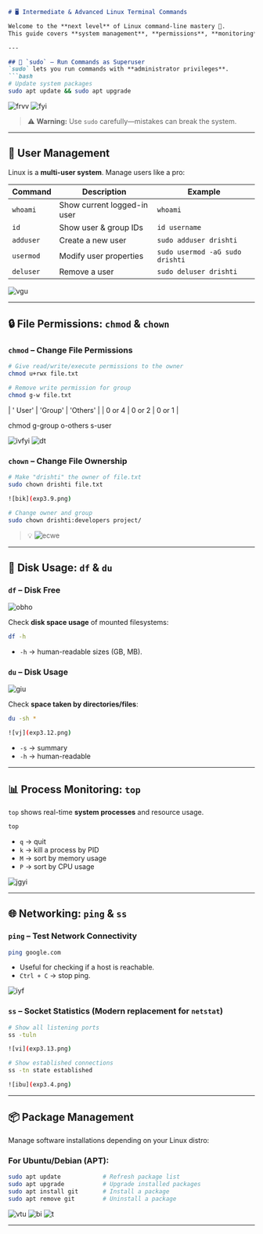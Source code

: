  

````md
# 🖥️ Intermediate & Advanced Linux Terminal Commands  

Welcome to the **next level** of Linux command-line mastery 🚀.  
This guide covers **system management**, **permissions**, **monitoring**, and **networking** commands every power user should know.  

---

## 🔑 `sudo` – Run Commands as Superuser  
`sudo` lets you run commands with **administrator privileges**.  
```bash
# Update system packages
sudo apt update && sudo apt upgrade
````
![frvv](exp3.1.png)
![fyi](exp3.5.png)
> ⚠️ **Warning:** Use `sudo` carefully—mistakes can break the system.

---

## 👥 User Management

Linux is a **multi-user system**. Manage users like a pro:

| Command   | Description                 | Example                         |
| --------- | --------------------------- | ------------------------------- |
| `whoami`  | Show current logged-in user | `whoami`                        |
| `id`      | Show user & group IDs       | `id username`                   |
| `adduser` | Create a new user           | `sudo adduser drishti`          |
| `usermod` | Modify user properties      | `sudo usermod -aG sudo drishti` |
| `deluser` | Remove a user               | `sudo deluser drishti`          |


![vgu](exp3.2.png)

---


## 🔒 File Permissions: `chmod` & `chown`

### `chmod` – Change File Permissions

```bash
# Give read/write/execute permissions to the owner
chmod u+rwx file.txt

# Remove write permission for group
chmod g-w file.txt
```

|     ' User'     |    'Group'      |    'Others'   |
|     0 or 4      |   0 or 2        |    0 or 1     |  

chmod g-group
      o-others
      s-user

![ivfyi](exp3.7.png)
![dt](exp3.8.png)

### `chown` – Change File Ownership

```bash
# Make "drishti" the owner of file.txt
sudo chown drishti file.txt

![bik](exp3.9.png)

# Change owner and group
sudo chown drishti:developers project/
```

> 💡 ![ecwe](exp3.9-1.png)

---

## 💾 Disk Usage: `df` & `du`

### `df` – Disk Free


![obho](exp3.10.png)

Check **disk space usage** of mounted filesystems:

```bash
df -h
```

* `-h` → human-readable sizes (GB, MB).

### `du` – Disk Usage

![giu](exp3.11.png)

Check **space taken by directories/files**:

```bash
du -sh *

![vj](exp3.12.png)
```

* `-s` → summary
* `-h` → human-readable



---

## 📊 Process Monitoring: `top`

`top` shows real-time **system processes** and resource usage.

```bash
top
```

* `q` → quit
* `k` → kill a process by PID
* `M` → sort by memory usage
* `P` → sort by CPU usage

![jgyi](exp3.3.png)

---

## 🌐 Networking: `ping` & `ss`

### `ping` – Test Network Connectivity

```bash
ping google.com
```

* Useful for checking if a host is reachable.
* `Ctrl + C` → stop ping.

![iyf](exp3.4.png)

### `ss` – Socket Statistics (Modern replacement for `netstat`)

```bash
# Show all listening ports
ss -tuln

![vi](exp3.13.png)

# Show established connections
ss -tn state established

![ibu](exp3.4.png)

```

---

## 📦 Package Management

Manage software installations depending on your Linux distro:

### For **Ubuntu/Debian (APT)**:

```bash
sudo apt update            # Refresh package list
sudo apt upgrade           # Upgrade installed packages
sudo apt install git       # Install a package
sudo apt remove git        # Uninstall a package
```
![vtu](exp3.1-1.png)
![bi](exp3.5-1.png)
![t](exp3.6-1.png)

---






